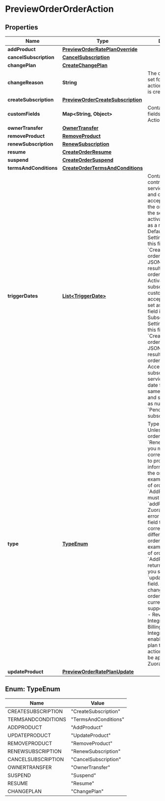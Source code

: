 

# PreviewOrderOrderAction


## Properties

| Name | Type | Description | Notes |
|------------ | ------------- | ------------- | -------------|
|**addProduct** | [**PreviewOrderRatePlanOverride**](PreviewOrderRatePlanOverride.md) |  |  [optional] |
|**cancelSubscription** | [**CancelSubscription**](CancelSubscription.md) |  |  [optional] |
|**changePlan** | [**CreateChangePlan**](CreateChangePlan.md) |  |  [optional] |
|**changeReason** | **String** | The change reason set for an order action when an order is created.  |  [optional] |
|**createSubscription** | [**PreviewOrderCreateSubscription**](PreviewOrderCreateSubscription.md) |  |  [optional] |
|**customFields** | **Map&lt;String, Object&gt;** | Container for custom fields of an Order Action object.  |  [optional] |
|**ownerTransfer** | [**OwnerTransfer**](OwnerTransfer.md) |  |  [optional] |
|**removeProduct** | [**RemoveProduct**](RemoveProduct.md) |  |  [optional] |
|**renewSubscription** | [**RenewSubscription**](RenewSubscription.md) |  |  [optional] |
|**resume** | [**CreateOrderResume**](CreateOrderResume.md) |  |  [optional] |
|**suspend** | [**CreateOrderSuspend**](CreateOrderSuspend.md) |  |  [optional] |
|**termsAndConditions** | [**CreateOrderTermsAndConditions**](CreateOrderTermsAndConditions.md) |  |  [optional] |
|**triggerDates** | [**List&lt;TriggerDate&gt;**](TriggerDate.md) | Container for the contract effective, service activation, and customer acceptance dates of the order action.   If the service activation date is set as a required field in Default Subscription Settings, skipping this field in a &#x60;CreateSubscription&#x60; order action of your JSON request will result in a &#x60;Pending&#x60; order and a &#x60;Pending Activation&#x60; subscription.  If the customer acceptance date is set as a required field in Default Subscription Settings, skipping this field in a &#x60;CreateSubscription&#x60; order action of your JSON request will result in a &#x60;Pending&#x60; order and a &#x60;Pending Acceptance&#x60; subscription. If the service activation date field is at the same time required and skipped (or set as null), it will be a &#x60;Pending Activation&#x60; subscription.  |  [optional] |
|**type** | [**TypeEnum**](#TypeEnum) | Type of order action.  Unless the type of order action is &#x60;RenewSubscription&#x60;, you must use the corresponding field to provide information about the order action. For example, if the type of order action is &#x60;AddProduct&#x60;, you must set the &#x60;addProduct&#x60; field.  Zuora returns an error if you set a field that corresponds to a different type of order action. For example, if the type of order action is &#x60;AddProduct&#x60;, Zuora returns an error if you set the &#x60;updateProduct&#x60; field.  **Note**: The change plan type of order action is currently not supported for Billing - Revenue Integration. When Billing - Revenue Integration is enabled, the change plan type of order action will no longer be applicable in Zuora Billing.  |  |
|**updateProduct** | [**PreviewOrderRatePlanUpdate**](PreviewOrderRatePlanUpdate.md) |  |  [optional] |



## Enum: TypeEnum

| Name | Value |
|---- | -----|
| CREATESUBSCRIPTION | &quot;CreateSubscription&quot; |
| TERMSANDCONDITIONS | &quot;TermsAndConditions&quot; |
| ADDPRODUCT | &quot;AddProduct&quot; |
| UPDATEPRODUCT | &quot;UpdateProduct&quot; |
| REMOVEPRODUCT | &quot;RemoveProduct&quot; |
| RENEWSUBSCRIPTION | &quot;RenewSubscription&quot; |
| CANCELSUBSCRIPTION | &quot;CancelSubscription&quot; |
| OWNERTRANSFER | &quot;OwnerTransfer&quot; |
| SUSPEND | &quot;Suspend&quot; |
| RESUME | &quot;Resume&quot; |
| CHANGEPLAN | &quot;ChangePlan&quot; |



